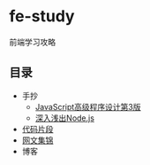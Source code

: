 # fe-study
前端学习攻略

## 目录
- 手抄
    - [JavaScript高级程序设计第3版](./books/md-pro-js/README.md)
    - [深入浅出Node.js](./books/md-simple-node/README.md)
- [代码片段](./code-snippets/README.md)
- [网文集锦](./articles/README.md)
- 博客
